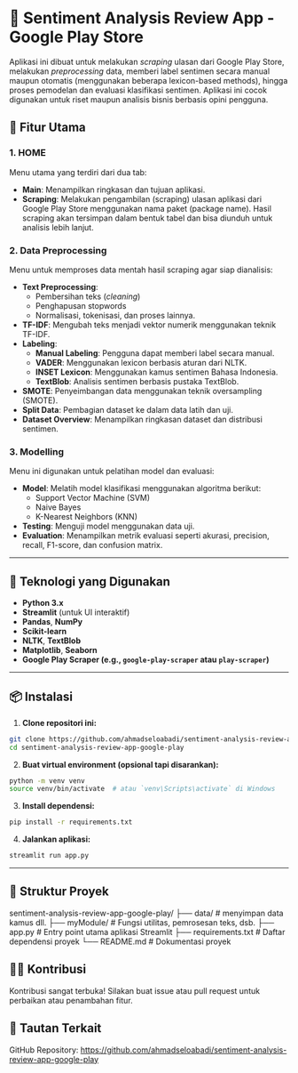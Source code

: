 # 📱 Sentiment Analysis Review App - Google Play Store

Aplikasi ini dibuat untuk melakukan _scraping_ ulasan dari Google Play Store, melakukan _preprocessing_ data, memberi label sentimen secara manual maupun otomatis (menggunakan beberapa lexicon-based methods), hingga proses pemodelan dan evaluasi klasifikasi sentimen. Aplikasi ini cocok digunakan untuk riset maupun analisis bisnis berbasis opini pengguna.

## 🚀 Fitur Utama

### 1. **HOME**

Menu utama yang terdiri dari dua tab:

- **Main**: Menampilkan ringkasan dan tujuan aplikasi.
- **Scraping**: Melakukan pengambilan (scraping) ulasan aplikasi dari Google Play Store menggunakan nama paket (package name). Hasil scraping akan tersimpan dalam bentuk tabel dan bisa diunduh untuk analisis lebih lanjut.

### 2. **Data Preprocessing**

Menu untuk memproses data mentah hasil scraping agar siap dianalisis:

- **Text Preprocessing**:
  - Pembersihan teks (_cleaning_)
  - Penghapusan stopwords
  - Normalisasi, tokenisasi, dan proses lainnya.
- **TF-IDF**: Mengubah teks menjadi vektor numerik menggunakan teknik TF-IDF.
- **Labeling**:
  - **Manual Labeling**: Pengguna dapat memberi label secara manual.
  - **VADER**: Menggunakan lexicon berbasis aturan dari NLTK.
  - **INSET Lexicon**: Menggunakan kamus sentimen Bahasa Indonesia.
  - **TextBlob**: Analisis sentimen berbasis pustaka TextBlob.
- **SMOTE**: Penyeimbangan data menggunakan teknik oversampling (SMOTE).
- **Split Data**: Pembagian dataset ke dalam data latih dan uji.
- **Dataset Overview**: Menampilkan ringkasan dataset dan distribusi sentimen.

### 3. **Modelling**

Menu ini digunakan untuk pelatihan model dan evaluasi:

- **Model**: Melatih model klasifikasi menggunakan algoritma berikut:
  - Support Vector Machine (SVM)
  - Naive Bayes
  - K-Nearest Neighbors (KNN)
- **Testing**: Menguji model menggunakan data uji.
- **Evaluation**: Menampilkan metrik evaluasi seperti akurasi, precision, recall, F1-score, dan confusion matrix.

---

## 🧰 Teknologi yang Digunakan

- **Python 3.x**
- **Streamlit** (untuk UI interaktif)
- **Pandas**, **NumPy**
- **Scikit-learn**
- **NLTK**, **TextBlob**
- **Matplotlib**, **Seaborn**
- **Google Play Scraper (e.g., `google-play-scraper` atau `play-scraper`)**

---

## 📦 Instalasi

1. **Clone repositori ini:**

```bash
git clone https://github.com/ahmadseloabadi/sentiment-analysis-review-app-google-play.git
cd sentiment-analysis-review-app-google-play
```

2. **Buat virtual environment (opsional tapi disarankan):**

```bash
python -m venv venv
source venv/bin/activate  # atau `venv\Scripts\activate` di Windows
```

3. **Install dependensi:**

```bash
pip install -r requirements.txt
```

4. **Jalankan aplikasi:**

```bash
streamlit run app.py
```

---

## 📁 Struktur Proyek

sentiment-analysis-review-app-google-play/
├── data/ # menyimpan data kamus dll.
├── myModule/ # Fungsi utilitas, pemrosesan teks, dsb.
├── app.py # Entry point utama aplikasi Streamlit
├── requirements.txt # Daftar dependensi proyek
└── README.md # Dokumentasi proyek

## 🧑‍💻 Kontribusi

Kontribusi sangat terbuka! Silakan buat issue atau pull request untuk perbaikan atau penambahan fitur.

## 🔗 Tautan Terkait

GitHub Repository: https://github.com/ahmadseloabadi/sentiment-analysis-review-app-google-play
